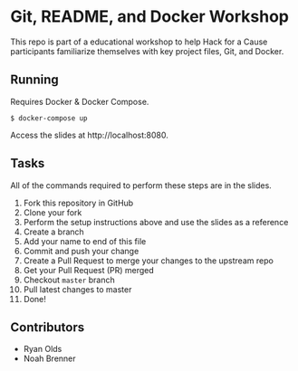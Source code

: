 # Git, README, and Docker Workshop

This repo is part of a educational workshop to help Hack for a Cause participants familiarize themselves with key project files, Git, and Docker.

## Running

Requires Docker & Docker Compose.

    $ docker-compose up

Access the slides at http://localhost:8080.

## Tasks

All of the commands required to perform these steps are in the slides.

1. Fork this repository in GitHub
2. Clone your fork
3. Perform the setup instructions above and use the slides as a reference
4. Create a branch
5. Add your name to end of this file
6. Commit and push your change
7. Create a Pull Request to merge your changes to the upstream repo
8. Get your Pull Request (PR) merged
9. Checkout `master` branch
10. Pull latest changes to master
11. Done!

## Contributors

* Ryan Olds
* Noah Brenner
